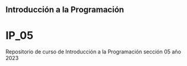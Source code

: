 ## Introducción a la Programación
# IP_05
Repositorio de curso de Introducción a la Programación sección 05 año 2023
